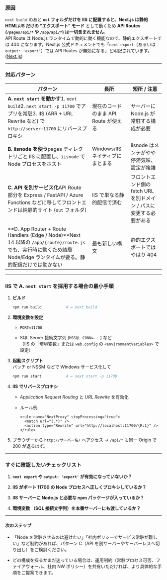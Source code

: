 
### 原因

`next build` のあと **`out` フォルダだけを IIS に配置すると、Next.js は静的 HTML/JS だけの “エクスポート” モード** として動くため **API Routes (`/pages/api/*` や `/app/api/*`) は一切含まれません**。  
API Route は Node.js ランタイムで動的に動く機能なので、静的エクスポートでは 404 になります。Next.js 公式ドキュメントでも「`next export`（あるいは `output: 'export'`）では API Routes が無効になる」と明記されています。([Next.js](https://nextjs.org/docs/messages/api-routes-static-export "Understanding \"API Routes in Static Export\" Warning in Next.js | Next.js"))

---

### 対応パターン

|パターン|長所|短所 / 注意|
|---|---|---|
|**A. `next start` を動かす**1. `next build`2. `next start -p 11700` でアプリを常駐3. IIS (ARR + URL Rewrite など) で `http://server:11700` にリバースプロキシ|現在のコードのまま API Route が使える|サーバーに Node.js が常駐する構成が必要|
|**B. iisnode を使う**pages ディレクトリごと IIS に配置し、`iisnode` で Node プロセスをホスト|Windows/IIS ネイティブにまとまる|iisnode はメンテがやや停滞気味、設定が複雑|
|**C. API を別サービス化**API Route 部分を Express / FastAPI / Azure Functions などに移してフロントエンドは純静的サイト (`out` フォルダ)|IIS で単なる静的配信で済む|フロントエンド側の fetch URL を別ドメイン / パスに変更する必要がある|
|**D. App Router + Route Handlers (Edge / Node)**Next 14 以降の `/app/{route}/route.js` でも、実行時に動くため結局 Node/Edge ランタイムが要る。静的配信だけでは動かない|最も新しい構文|静的エクスポートではやはり 404|

---

### IIS で **A. `next start` を採用**する場合の最小手順

1. **ビルド**
    
    ```bash
    npm run build           # = next build
    ```
    
2. **環境変数を設定**
    
    - `PORT=11700`
        
    - SQL Server 接続文字列 (`MSSQL_CONN=...`) など  
        （IIS の「環境変数」または `web.config` の `<environmentVariables>` で設定）
        
3. **起動スクリプト**  
    バッチ or NSSM などで Windows サービス化して
    
    ```bash
    npm run start           # = next start -p 11700
    ```
    
4. **IIS でリバースプロキシ**
    
    - _Application Request Routing_ と _URL Rewrite_ を有効化
        
    - ルール例:
        
        ```
        <rule name="NextProxy" stopProcessing="true">
          <match url="(.*)" />
          <action type="Rewrite" url="http://localhost:11700/{R:1}" />
        </rule>
        ```
        
5. ブラウザーから `http://サーバー名/` へアクセス → `/api/*` も同一 Origin で 200 が返るはず。
    

---

### すぐに確認したいチェックリスト

1. **`next export` や `output: 'export'` が有効になっていないか？**
    
2. **IIS がポート 11700 の Node プロセスへ正しくプロキシしているか？**
    
3. **IIS サーバーに Node.js と必要な npm パッケージが入っているか？**
    
4. **環境変数 （SQL 接続文字列）を本番サーバーにも渡しているか？**
    

---

#### 次のステップ

- 「Node を常駐させるのは避けたい」「社内ポリシーでサービス常駐が難しい」など制約があれば、パターン C（API を別サーバーやサーバーレスへ切り出し）をご検討ください。
    
- どの構成を採るかまだ迷っている場合は、運用制約（常駐プロセス可否、ファイアウォール、社内 NW ポリシー）を共有いただければ、より具体的な手順をご提案できます。